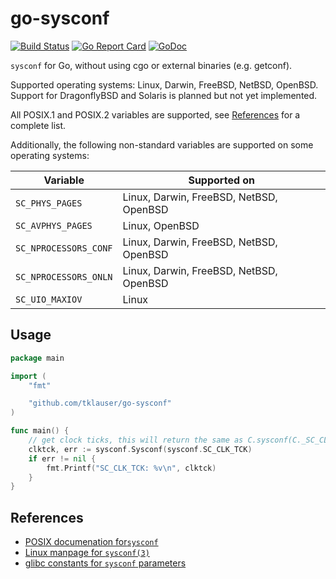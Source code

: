 # go-sysconf

[![Build Status][1]][2]
[![Go Report Card][3]][4]
[![GoDoc][5]][6]

`sysconf` for Go, without using cgo or external binaries (e.g. getconf).

Supported operating systems: Linux, Darwin, FreeBSD, NetBSD, OpenBSD.
Support for DragonflyBSD and Solaris is planned but not yet implemented.

All POSIX.1 and POSIX.2 variables are supported, see [References](#references) for a complete list.

Additionally, the following non-standard variables are supported on some operating systems:

| Variable | Supported on |
|---|---|
| `SC_PHYS_PAGES`       | Linux, Darwin, FreeBSD, NetBSD, OpenBSD |
| `SC_AVPHYS_PAGES`     | Linux, OpenBSD |
| `SC_NPROCESSORS_CONF` | Linux, Darwin, FreeBSD, NetBSD, OpenBSD |
| `SC_NPROCESSORS_ONLN` | Linux, Darwin, FreeBSD, NetBSD, OpenBSD |
| `SC_UIO_MAXIOV`       | Linux |

## Usage

```Go
package main

import (
	"fmt"

	"github.com/tklauser/go-sysconf"
)

func main() {
	// get clock ticks, this will return the same as C.sysconf(C._SC_CLK_TCK)
	clktck, err := sysconf.Sysconf(sysconf.SC_CLK_TCK)
	if err != nil {
		fmt.Printf("SC_CLK_TCK: %v\n", clktck)
	}
}
```

## References

* [POSIX documenation for`sysconf`](http://pubs.opengroup.org/onlinepubs/9699919799/functions/sysconf.html)
* [Linux manpage for `sysconf(3)`](http://man7.org/linux/man-pages/man3/sysconf.3.html)
* [glibc constants for `sysconf` parameters](https://www.gnu.org/software/libc/manual/html_node/Constants-for-Sysconf.html)

[1]: https://travis-ci.org/tklauser/go-sysconf.svg?branch=master
[2]: https://travis-ci.org/tklauser/go-sysconf
[3]: https://goreportcard.com/badge/github.com/tklauser/go-sysconf
[4]: https://goreportcard.com/report/github.com/tklauser/go-sysconf
[5]: https://godoc.org/github.com/tklauser/go-sysconf/cmd?status.svg
[6]: https://godoc.org/github.com/tklauser/go-sysconf/cmd
